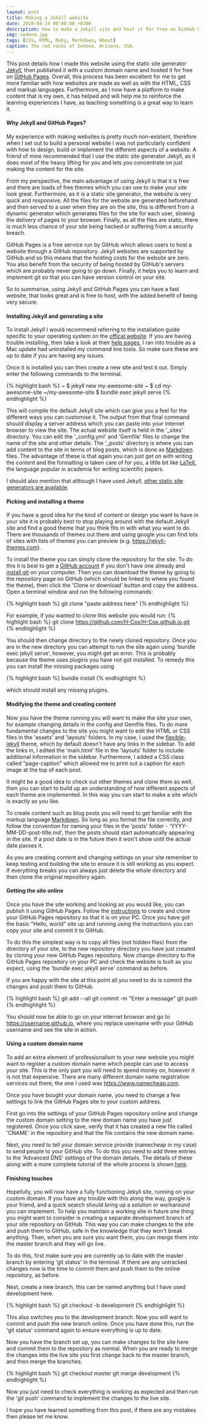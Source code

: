 ```yaml
---
layout: post
title: Making a Jekyll website
date: 2018-04-24 00:00:00 +0300
description: How to make a Jekyll site and host it for free on GitHub Pages.
img: sedona.jpg
tags: [CSS, HTML, Ruby, Markdown, About]
caption: The red rocks of Sedona, Arizona, USA.
---
```


This post details how I made this website using the static site generator [Jekyll][Jekyll link], then published it with a custom domain name and hosted it for free on [GitHub Pages][GH Pages link]. Overall, this process has been excellent for me to get more familiar with how websites are made as well as with the HTML, CSS and markup languages. Furthermore, as I now have a platform to make content that is my own, it has helped and will help me to reinforce the learning experiences I have, as teaching something is a great way to learn it.

#### Why Jekyll and GitHub Pages?

My experience with making websites is pretty much non-existent, therefore when I set out to build a personal website I was not particularly confident with how to design, build or implement the different aspects of a website. A friend of mine recommended that I use the static site generator Jekyll, as it does most of the heavy lifting for you and lets you concentrate on just making the content for the site.

From my perspective, the main advantage of using Jekyll is that it is free and there are loads of free themes which you can use to make your site look great. Furthermore, as it is a static site generator, the website is very quick and responsive. All the files for the website are generated beforehand and then served to a user when they are on the site, this is different from a dynamic generator which generates files for the site for each user, slowing the delivery of pages to your browser. Finally, as all the files are static, there is much less chance of your site being hacked or suffering from a security breach.

GitHub Pages is a free service run by GitHub which allows users to host a website through a GitHub repository. Jekyll websites are supported by GitHub and so this means that the hosting costs for the website are zero. You also benefit from the security of being hosted by GitHub's servers which are probably never going to go down. Finally, it helps you to learn and implement git so that you can have version control on your site.

So to summarise, using Jekyll and GitHub Pages you can have a fast website, that looks great and is free to host, with the added benefit of being very secure.

#### Installing Jekyll and generating a site

To install Jekyll I would recommend referring to the installation guide specific to your operating system on the [offical website][Jekyll link]. If you are having trouble installing, then take a look at their [help pages][Jekyll help], I ran into trouble as a Mac update had uninstalled my command line tools. So make sure these are up to date if you are having any issues.

Once it is installed you can then create a new site and test it out. Simply enter the following commands to the terminal.

{% highlight bash %}
~ $ jekyll new my-awesome-site
~ $ cd my-awesome-site
~/my-awesome-site $ bundle exec jekyll serve
{% endhighlight %}

This will compile the default Jekyll site which can give you a feel for the different ways you can customise it. The output from that final command should display a server address which you can paste into your internet browser to view the site. The actual website itself is held in the '_sites' directory. You can edit the '_config.yml' and 'Gemfile' files to change the name of the site and other details. The '_posts' directory is where you can add content to the site in terms of blog posts, which is done as [Markdown][markdown link] files. The advantage of these is that again you can just get on with writing the content and the formatting is taken care of for you, a little bit like [LaTeX][Latex link], the language popular in academia for writing scientific papers.

I should also mention that although I have used Jekyll, [other static site generators are available][other site generators].


#### Picking and installing a theme

If you have a good idea for the kind of content or design you want to have in your site it is probably best to stop playing around with the default Jekyll site and find a good theme that you think fits in with what you want to do. There are thousands of themes out there and using google you can find lots of sites with lists of themes you can preview (e.g. <https://jekyll-themes.com>).

To install the theme you can simply clone the repository for the site. To do this it is best to get a [GitHub account][how to get github] if you don't have one already and [install git][how to install git] on your computer. Then you can download the theme by going to the repository page on GitHub (which should be linked to where you found the theme), then click the 'Clone or download' button and copy the address. Open a terminal window and run the following commands:

{% highlight bash %}
git clone "paste address here"
{% endhighlight %}

For example, if you wanted to clone this website you would run:
{% highlight bash %}
git clone https://github.com/H-Cox/H-Cox.github.io.git
{% endhighlight %}

You should then change directory to the newly cloned repository. Once you are in the new directory you can attempt to run the site again using 'bundle exec jekyll serve', however, you might get an error. This is probably because the theme uses plugins you have not got installed. To remedy this you can install the missing packages using

{% highlight bash %}
bundle install
{% endhighlight %}

which should install any missing plugins.

#### Modifying the theme and creating content

Now you have the theme running you will want to make the site your own, for example changing details in the config and Gemfile files. To do more fundamental changes to the site you might want to edit the HTML or CSS files in the 'assets' and 'layouts' folders. In my case, I used the [flexible-jekyll][flexible-jekyll] theme, which by default doesn't have any links in the sidebar. To add the links in, I edited the 'main.html' file in the 'layouts' folder to include additional information in the sidebar. Furthermore, I added a CSS class called "page-caption" which allowed me to print out a caption for each image at the top of each post.

It might be a good idea to check out other themes and clone them as well, then you can start to build up an understanding of how different aspects of each theme are implemented. In this way you can start to make a site which is exactly as you like.

To create content such as blog posts you will need to get familiar with the markup language [Markdown][markdown link]. So long as you format the file correctly, and follow the convention for naming your files in the 'posts' folder - 'YYYY-MM-DD-post-title.md', then the posts should start automatically appearing in the site. If a post date is in the future then it won't show until the actual date passes it.

As you are creating content and changing settings on your site remember to keep testing and building the site to ensure it is still working as you expect. If everything breaks you can always just delete the whole directory and then clone the original repository again.

#### Getting the site online

Once you have the site working and looking as you would like, you can publish it using GitHub Pages. Follow the [instructions][GH Pages link] to create and clone your GitHub Pages repository so that it is on your PC. Once you have got the basic "Hello, world" site up and running using the instructions you can copy your site and commit it to GitHub.

To do this the simplest way is to copy all files (not hidden files) from the directory of your site, to the new repository directory you have just created by cloning your new GitHub Pages repository. Now change directory to the GitHub Pages repository on your PC and check the website is built as you expect, using the 'bundle exec jekyll serve' command as before.

If you are happy with the site at this point all you need to do is commit the changes and push them to GitHub.

{% highlight bash %}
git add --all
git commit -m "Enter a message"
git push
{% endhighlight %}

You should now be able to go on your internet browser and go to https://username.github.io, where you replace username with your GitHub username and see the site in action.

#### Using a custom domain name

To add an extra element of professionalism to your new website you might want to register a custom domain name which people can use to access your site. This is the only part you will need to spend money on, however it is not that expensive. There are many different domain name registration services out there, the one I used was <https://www.namecheap.com>. 

Once you have bought your domain name, you need to change a few settings to link the GitHub Pages site to your custom address.

First go into the settings of your GitHub Pages repository online and change the custom domain setting to the new domain name you have just registered. Once you click save, verify that it has created a new file called 'CNAME' in the repository and that the file contains the new domain name.

Next, you need to tell your domain service provide (namecheap in my case) to send people to your GitHub site. To do this you need to add three entries to the 'Advanced DNS' settings of the domain details. The details of these along with a more complete tutorial of the whole process is shown [here][Namecheap DNS].

#### Finishing touches

Hopefully, you will now have a fully functioning Jekyll site, running on your custom domain. If you have any trouble with this along the way, google is your friend, and a quick search should bring up a solution or workaround you can implement. To help you maintain a working site in future one thing you might want to consider is creating a separate development branch of your site repository on GitHub. This way you can make changes to the site and push them to GitHub, safe in the knowledge that they won't break anything. Then, when you are sure you want them, you can merge them into the master branch and they will go live.

To do this, first make sure you are currently up to date with the master branch by entering 'git status' in the terminal. If there are any untracked changes now is the time to commit them and push them to the online repository, as before.

Next, create a new branch, this can be named anything but I have used development here.

{% highlight bash %}
git checkout -b development
{% endhighlight %}

This also switches you to the development branch. Now you will want to commit and push the new branch online. Once you have done this, run the 'git status' command again to ensure everything is up to date.

Now you have the branch set up, you can make changes to the site here and commit them to the repository as normal. When you are ready to merge the changes into the live site you first change back to the master branch, and then merge the branches.

{% highlight bash %}
git checkout master
git merge development
{% endhighlight %}

Now you just need to check everything is working as expected and then run the 'git push' command to implement the changes to the live site.

I hope you have learned something from this post, if there are any mistakes then please let me know.

[Jekyll link]: https://jekyllrb.com
[GH Pages link]: https://pages.github.com
[Jekyll help]: https://jekyllrb.com/docs/troubleshooting/
[Latex link]: https://en.wikipedia.org/wiki/LaTeX
[markdown link]: https://www.markdownguide.org/getting-started
[other site generators]: https://www.staticgen.com
[flexible-jekyll]: https://github.com/artemsheludko/flexible-jekyll
[how to install git]: https://linode.com/docs/development/version-control/how-to-install-git-on-linux-mac-and-windows/
[how to get github]: https://github.com
[Namecheap DNS]: https://www.namecheap.com/support/knowledgebase/article.aspx/9645/2208/how-do-i-link-my-domain-to-github-pages